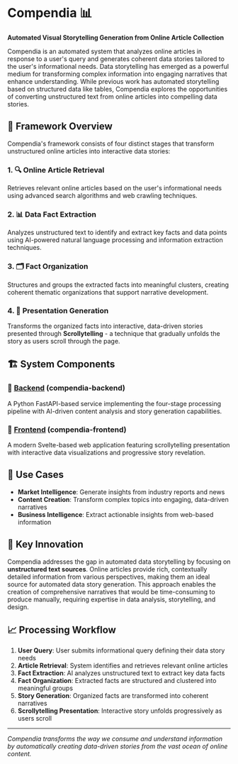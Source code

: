 # Compendia 📊

**Automated Visual Storytelling Generation from Online Article Collection**

Compendia is an automated system that analyzes online articles in response to a user's query and generates coherent data stories tailored to the user's informational needs. Data storytelling has emerged as a powerful medium for transforming complex information into engaging narratives that enhance understanding. While previous work has automated storytelling based on structured data like tables, Compendia explores the opportunities of converting unstructured text from online articles into compelling data stories.

## 🚀 Framework Overview

Compendia's framework consists of four distinct stages that transform unstructured online articles into interactive data stories:

### 1. 🔍 Online Article Retrieval
Retrieves relevant online articles based on the user's informational needs using advanced search algorithms and web crawling techniques.

### 2. 📊 Data Fact Extraction
Analyzes unstructured text to identify and extract key facts and data points using AI-powered natural language processing and information extraction techniques.

### 3. 🗂️ Fact Organization
Structures and groups the extracted facts into meaningful clusters, creating coherent thematic organizations that support narrative development.

### 4. 📖 Presentation Generation
Transforms the organized facts into interactive, data-driven stories presented through **Scrollytelling** - a technique that gradually unfolds the story as users scroll through the page.

## 🏗️ System Components

### 🔧 [Backend](../compendia-backend/) (compendia-backend)
A Python FastAPI-based service implementing the four-stage processing pipeline with AI-driven content analysis and story generation capabilities.

### 🎨 [Frontend](../compendia-frontend/) (compendia-frontend)
A modern Svelte-based web application featuring scrollytelling presentation with interactive data visualizations and progressive story revelation.

## 🎯 Use Cases

- **Market Intelligence**: Generate insights from industry reports and news
- **Content Creation**: Transform complex topics into engaging, data-driven narratives
- **Business Intelligence**: Extract actionable insights from web-based information

## 🎯 Key Innovation

Compendia addresses the gap in automated data storytelling by focusing on **unstructured text sources**. Online articles provide rich, contextually detailed information from various perspectives, making them an ideal source for automated data story generation. This approach enables the creation of comprehensive narratives that would be time-consuming to produce manually, requiring expertise in data analysis, storytelling, and design.

## 📈 Processing Workflow

1. **User Query**: User submits informational query defining their data story needs
2. **Article Retrieval**: System identifies and retrieves relevant online articles
3. **Fact Extraction**: AI analyzes unstructured text to extract key data facts
4. **Fact Organization**: Extracted facts are structured and clustered into meaningful groups
5. **Story Generation**: Organized facts are transformed into coherent narratives
6. **Scrollytelling Presentation**: Interactive story unfolds progressively as users scroll

---

*Compendia transforms the way we consume and understand information by automatically creating data-driven stories from the vast ocean of online content.*
